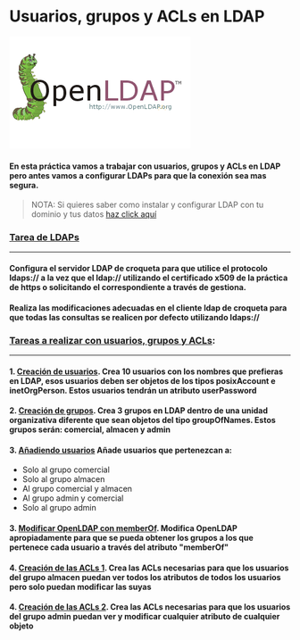 # Usuarios, grupos y ACLs en LDAP

![LDAP](image/LDAP.png)

#### En esta práctica vamos a trabajar con usuarios, grupos y ACLs en LDAP pero antes vamos a configurar LDAPs para que la conexión sea mas segura.

> NOTA: Si quieres saber como instalar y configurar LDAP con tu dominio y tus datos [haz click aquí](https://github.com/MoralG/Trabajando_con_LDAP/blob/master/Instalacion_Configuracion_LDAP.md#instalacion-y-configuracion-de-ldap)

### [Tarea de LDAPs](https://github.com/MoralG/Trabajando_con_LDAP/blob/master/Configuracion_de_LDAPs.md#configuraci%C3%B3n-de-ldaps)
------------------------------------------------------------
#### Configura el servidor LDAP de croqueta para que utilice el protocolo ldaps:// a la vez que el ldap:// utilizando el certificado x509 de la práctica de https o solicitando el correspondiente a través de gestiona.
#### Realiza las modificaciones adecuadas en el cliente ldap de croqueta para que todas las consultas se realicen por defecto utilizando ldaps://

### [Tareas a realizar con usuarios, grupos y ACLs](https://github.com/MoralG/Trabajando_con_LDAP/blob/master/Usuarios_grupos_ACLs.md#usuarios-grupos-y-acls-en-ldap):
------------------------------------------------------------
#### 1. [Creación de usuarios](https://github.com/MoralG/Trabajando_con_LDAP/blob/master/Usuarios_grupos_ACLs.md#1-creaci%C3%B3n-de-usuarios). Crea 10 usuarios con los nombres que prefieras en LDAP, esos usuarios deben ser objetos de los tipos posixAccount e inetOrgPerson. Estos usuarios tendrán un atributo userPassword

#### 2. [Creación de grupos](). Crea 3 grupos en LDAP dentro de una unidad organizativa diferente que sean objetos del tipo groupOfNames. Estos grupos serán: comercial, almacen y admin

#### 3. [Añadiendo usuarios]() Añade usuarios que pertenezcan a:
* Solo al grupo comercial
* Solo al grupo almacen
* Al grupo comercial y almacen
* Al grupo admin y comercial
* Solo al grupo admin

#### 3. [Modificar OpenLDAP con memberOf](). Modifica OpenLDAP apropiadamente para que se pueda obtener los grupos a los que pertenece cada usuario a través del atributo "memberOf"

#### 4. [Creación de las ACLs 1](). Crea las ACLs necesarias para que los usuarios del grupo almacen puedan ver todos los atributos de todos los usuarios pero solo puedan modificar las suyas

#### 4. [Creación de las ACLs 2](). Crea las ACLs necesarias para que los usuarios del grupo admin puedan ver y modificar cualquier atributo de cualquier objeto